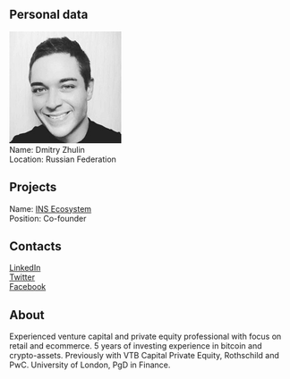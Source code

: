 ## Personal data
![dmitry zhulin photo](photo/dmitry_zhulin.jpg)  
Name:   Dmitry Zhulin  
Location: Russian Federation  
## Projects 
Name: [INS Ecosystem](../projects/ins_ecosystem.md)  
Position: Co-founder   
## Contacts
[LinkedIn](https://www.linkedin.com/in/dmitryzhulin/)    
[Twitter](https://twitter.com/dmitryzhulin)  
[Facebook](https://www.facebook.com/dmitry.zhulin)
## About
Experienced venture capital and private equity professional with focus on retail and ecommerce. 5 years of investing experience in bitcoin and crypto-assets. Previously with VTB Capital Private Equity, Rothschild and PwC. University of London, PgD in Finance.
